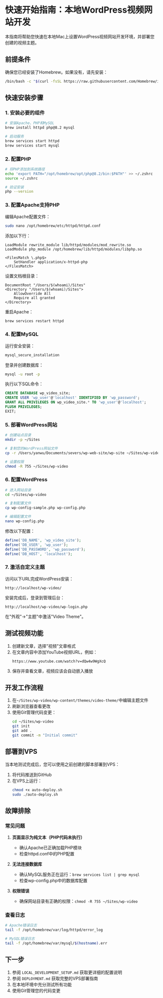 # 快速开始指南：本地WordPress视频网站开发

本指南将帮助您快速在本地Mac上设置WordPress视频网站开发环境，并部署您创建的视频主题。

## 前提条件

确保您已经安装了Homebrew。如果没有，请先安装：

```bash
/bin/bash -c "$(curl -fsSL https://raw.githubusercontent.com/Homebrew/install/HEAD/install.sh)"
```

## 快速安装步骤

### 1. 安装必要的组件

```bash
# 安装Apache、PHP和MySQL
brew install httpd php@8.2 mysql

# 启动服务
brew services start httpd
brew services start mysql
```

### 2. 配置PHP

```bash
# 将PHP添加到系统路径
echo 'export PATH="/opt/homebrew/opt/php@8.2/bin:$PATH"' >> ~/.zshrc
source ~/.zshrc

# 验证安装
php --version
```

### 3. 配置Apache支持PHP

编辑Apache配置文件：
```bash
sudo nano /opt/homebrew/etc/httpd/httpd.conf
```

添加以下行：
```
LoadModule rewrite_module lib/httpd/modules/mod_rewrite.so
LoadModule php_module /opt/homebrew/lib/httpd/modules/libphp.so

<FilesMatch \.php$>
    SetHandler application/x-httpd-php
</FilesMatch>
```

设置文档根目录：
```
DocumentRoot "/Users/$(whoami)/Sites"
<Directory "/Users/$(whoami)/Sites">
    AllowOverride All
    Require all granted
</Directory>
```

重启Apache：
```bash
brew services restart httpd
```

### 4. 配置MySQL

运行安全安装：
```bash
mysql_secure_installation
```

登录并创建数据库：
```bash
mysql -u root -p
```

执行以下SQL命令：
```sql
CREATE DATABASE wp_video_site;
CREATE USER 'wp_user'@'localhost' IDENTIFIED BY 'wp_password';
GRANT ALL PRIVILEGES ON wp_video_site.* TO 'wp_user'@'localhost';
FLUSH PRIVILEGES;
EXIT;
```

### 5. 部署WordPress网站

```bash
# 创建站点目录
mkdir -p ~/Sites

# 复制您的WordPress网站文件
cp -r /Users/yanwu/Documents/severs/wp-web-site/wp-site ~/Sites/wp-video

# 设置权限
chmod -R 755 ~/Sites/wp-video
```

### 6. 配置WordPress

```bash
# 进入网站目录
cd ~/Sites/wp-video

# 复制配置文件
cp wp-config-sample.php wp-config.php

# 编辑配置文件
nano wp-config.php
```

修改以下配置：
```php
define('DB_NAME', 'wp_video_site');
define('DB_USER', 'wp_user');
define('DB_PASSWORD', 'wp_password');
define('DB_HOST', 'localhost');
```

### 7. 激活自定义主题

访问以下URL完成WordPress安装：
```
http://localhost/wp-video/
```

安装完成后，登录到管理后台：
```
http://localhost/wp-video/wp-login.php
```

在"外观"->"主题"中激活"Video Theme"。

## 测试视频功能

1. 创建新文章，选择"视频"文章格式
2. 在文章内容中添加YouTube视频URL，例如：
   ```
   https://www.youtube.com/watch?v=dQw4w9WgXcQ
   ```
3. 保存并查看文章，视频应该会自动嵌入播放

## 开发工作流程

1. 在`~/Sites/wp-video/wp-content/themes/video-theme/`中编辑主题文件
2. 刷新浏览器查看更改
3. 使用Git管理代码变更：
   ```bash
   cd ~/Sites/wp-video
   git init
   git add .
   git commit -m "Initial commit"
   ```

## 部署到VPS

当本地测试完成后，您可以使用之前创建的脚本部署到VPS：

1. 将代码推送到GitHub
2. 在VPS上运行：
   ```bash
   chmod +x auto-deploy.sh
   sudo ./auto-deploy.sh
   ```

## 故障排除

### 常见问题

1. **页面显示为纯文本（PHP代码未执行）**
   - 确认Apache已正确加载PHP模块
   - 检查httpd.conf中的PHP配置

2. **无法连接数据库**
   - 确认MySQL服务正在运行：`brew services list | grep mysql`
   - 检查wp-config.php中的数据库配置

3. **权限错误**
   - 确保网站目录有正确的权限：`chmod -R 755 ~/Sites/wp-video`

### 查看日志

```bash
# Apache错误日志
tail -f /opt/homebrew/var/log/httpd/error_log

# MySQL错误日志
tail -f /opt/homebrew/var/mysql/$(hostname).err
```

## 下一步

1. 参阅 `LOCAL_DEVELOPMENT_SETUP.md` 获取更详细的配置说明
2. 参阅 `DEPLOYMENT.md` 获取完整的VPS部署指南
3. 在本地环境中充分测试所有功能
4. 使用Git管理您的代码变更